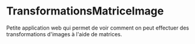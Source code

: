 # TransformationsMatriceImage
Petite application web qui permet de voir comment on peut effectuer des transformations d'images à l'aide de matrices.
